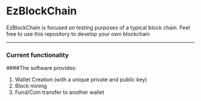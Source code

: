 # EzBlockChain

EzBlockChain is focused on testing purposes of a typical block chain. Feel free to use this repository to develop your own
blockchain

---

### Current functionality

####The software provides:

1. Wallet Creation (with a unique private and public key)
2. Block mining
3. Fund/Coin transfer to another wallet
